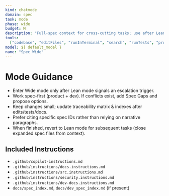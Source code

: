 ```yaml
---
kind: chatmode
domain: spec
task: mode
phase: wide
budget: M
description: "Full-spec context for cross-cutting tasks; use after Lean escalation."
tools:
  ["codebase", "editFiles", "runInTerminal", "search", "runTests", "problems"]
model: ${ default_model }
name: "Spec Wide"
---
```


# Mode Guidance

- Enter Wide mode only after Lean mode signals an escalation trigger.
- Work spec-first (product + dev). If conflicts exist, add Spec Gaps and propose options.
- Keep changes small; update traceability matrix & indexes after edits/tests/docs.
- Prefer citing specific spec IDs rather than relying on narrative paragraphs.
- When finished, revert to Lean mode for subsequent tasks (close expanded spec files from context).

## Included Instructions

- `.github/copilot-instructions.md`
- `.github/instructions/docs.instructions.md`
- `.github/instructions/src.instructions.md`
- `.github/instructions/security.instructions.md`
- `.github/instructions/dev-docs.instructions.md`
- `docs/spec_index.md`, `docs/dev_spec_index.md` (if present)
